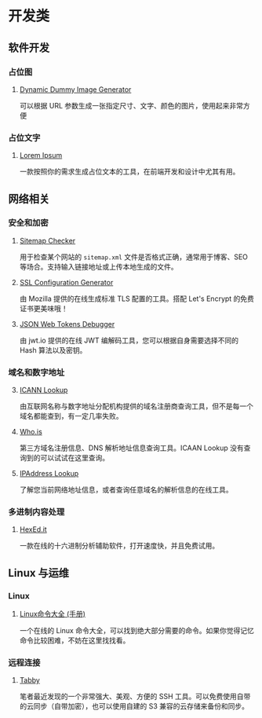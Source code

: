 # 开发类

<!-- toc -->

## 软件开发

### 占位图

1. [Dynamic Dummy Image Generator](https://dummyimage.com/)
   
   可以根据 URL 参数生成一张指定尺寸、文字、颜色的图片，使用起来非常方便

### 占位文字

1. [Lorem Ipsum](https://cn.lipsum.com/)

   一款按照你的需求生成占位文本的工具，在前端开发和设计中尤其有用。

## 网络相关

### 安全和加密

1. [Sitemap Checker](https://www.mysitemapgenerator.com/service/check.html)

   用于检查某个网站的 `sitemap.xml` 文件是否格式正确，通常用于博客、SEO 等场合。支持输入链接地址或上传本地生成的文件。

2. [SSL Configuration Generator](https://ssl-config.mozilla.org/)

   由 Mozilla 提供的在线生成标准 TLS 配置的工具。搭配 Let's Encrypt 的免费证书更美味哦！

3. [JSON Web Tokens Debugger](https://jwt.io/)

   由 jwt.io 提供的在线 JWT 编解码工具，您可以根据自身需要选择不同的 Hash 算法以及密钥。

### 域名和数字地址

3. [ICANN Lookup](https://lookup.icann.org/)
  
   由互联网名称与数字地址分配机构提供的域名注册商查询工具，但不是每一个域名都能查到，有一定几率失败。

4. [Who.is](https://who.is/)

   第三方域名注册信息、DNS 解析地址信息查询工具。ICAAN Lookup 没有查询到的可以试试在这里查询。

4. [IPAddress Lookup](https://www.ipaddress.com/)

   了解您当前网络地址信息，或者查询任意域名的解析信息的在线工具。

### 多进制内容处理

1. [HexEd.it](https://hexed.it/)

   一款在线的十六进制分析辅助软件，打开速度快，并且免费试用。

## Linux 与运维

### Linux

1. [Linux命令大全 (手册)](https://www.linuxcool.com/)

   一个在线的 Linux 命令大全，可以找到绝大部分需要的命令。如果你觉得记忆命令比较困难，不妨在这里找找看。

### 远程连接

1. [Tabby](https://app.tabby.sh/)

   笔者最近发现的一个非常强大、美观、方便的 SSH 工具。可以免费使用自带的云同步（自带加密），也可以使用自建的 S3 兼容的云存储来备份和同步。